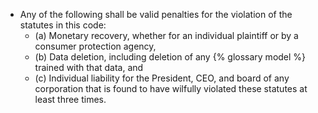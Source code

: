 * Any of the following shall be valid penalties for the violation of the statutes in this code:
  * (a) Monetary recovery, whether for an individual plaintiff or by a consumer protection agency,
  * (b) Data deletion, including deletion of any {% glossary model %} trained with that data, and
  * (c) Individual liability for the President, CEO, and board of any corporation that is found to have wilfully violated these statutes at least three times. 